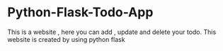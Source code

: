# Python-Flask-Todo-App
This is a website , here you can add , update and delete your todo. This website is created by using python flask
